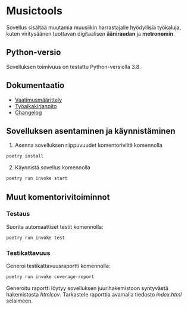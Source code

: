 # Musictools

Sovellus sisältää muutamia muusiikin harrastajalle hyödyllisiä työkaluja, kuten viritysäänen tuottavan digitaalisen **ääniraudan** ja **metronomin**.

## Python-versio

Sovelluksen toimivuus on testattu Python-versiolla 3.8.

## Dokumentaatio

- [Vaatimusmäärittely](/musictools/dokumentaatio/vaatimusmaarittely.md) 
- [Työaikakirjanpito](/musictools/dokumentaatio/tyoaikakirjanpito.md)
- [Changelog](/musictools/dokumentaatio/changelog.md)

## Sovelluksen asentaminen ja käynnistäminen

1. Asenna sovelluksen riippuvuudet komentoriviltä komennolla

```bash
poetry install
```

2. Käynnistä sovellus komennolla

```bash
poetry run invoke start
```

## Muut komentorivitoiminnot

### Testaus

Suorita automaattiset testit komennolla:

```bash
poetry run invoke test
```

### Testikattavuus

Generoi testikattavuusraportti komennolla:

```bash
poetry run invoke coverage-report
```

Generoitu raportti löytyy sovelluksen juurihakemistoon syntyvästä hakemistosta _htmlcov_.
Tarkastele raporttia avamalla tiedosto _index.html_ selaimeen.

